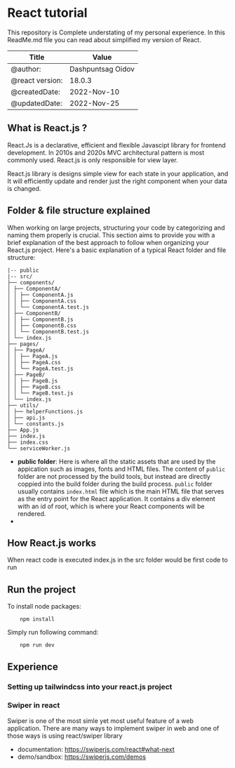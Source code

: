 # React tutorial

This repository is Complete understating of my personal experience.
In this ReadMe.md file you can read about simplified my version of React.

| Title           | Value             |
| --------------- | ----------------- |
| @author:        | Dashpuntsag Oidov |
| @react version: | 18.0.3            |
| @createdDate:   | 2022-Nov-10       |
| @updatedDate:   | 2022-Nov-25       |

## What is React.js ?

React.Js is a declarative, efficient and flexible Javascipt library for frontend development. In 2010s and 2020s MVC architectural pattern is most commonly used. React.js is only responsible for view layer.

React.js library is designs simple view for each state in your application, and It will efficiently update and render just the right component when your data is changed.

## Folder & file structure explained

When working on large projects, structuring your code by categorizing and naming them properly is crucial. This section aims to provide you with a brief explanation of the best approach to follow when organizing your React.js project. Here's a basic explanation of a typical React folder and file structure:

```
|-- public
|-- src/
├── components/
│ ├── ComponentA/
│ │ ├── ComponentA.js
│ │ ├── ComponentA.css
│ │ └── ComponentA.test.js
│ ├── ComponentB/
│ │ ├── ComponentB.js
│ │ ├── ComponentB.css
│ │ └── ComponentB.test.js
│ └── index.js
├── pages/
│ ├── PageA/
│ │ ├── PageA.js
│ │ ├── PageA.css
│ │ └── PageA.test.js
│ ├── PageB/
│ │ ├── PageB.js
│ │ ├── PageB.css
│ │ └── PageB.test.js
│ └── index.js
├── utils/
│ ├── helperFunctions.js
│ ├── api.js
│ └── constants.js
├── App.js
├── index.js
├── index.css
└── serviceWorker.js
```

- **public folder**: Here is where all the static assets that are used by the appication such as images, fonts and HTML files. The content of `public` folder are not processed by the build tools, but instead are directly coppied into the build folder during the build process. `public` folder usually contains `index.html` file which is the main HTML file that serves as the entry point for the React application. It contains a div element with an id of root, which is where your React components will be rendered.
-

## How React.js works

When react code is executed index.js in the src folder would be first code to run

## Run the project

To install node packages:

```
    npm install
```

Simply run following command:

```
    npm run dev
```

## Experience

### Setting up tailwindcss into your react.js project

### Swiper in react

Swiper is one of the most simle yet most useful feature of a web application. There are many ways to implement swiper in web and one of those ways is using react/swiper library

- documentation: <https://swiperjs.com/react#what-next>
- demo/sandbox: <https://swiperjs.com/demos>
